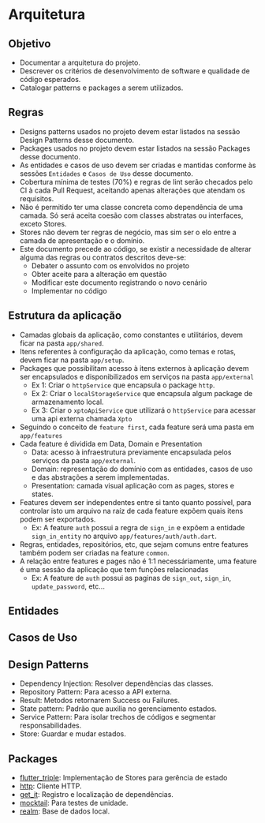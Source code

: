 # Arquitetura

## Objetivo

- Documentar a arquitetura do projeto.
- Descrever os critérios de desenvolvimento de software e qualidade de código esperados.
- Catalogar patterns e packages a serem utilizados.

## Regras 

- Designs patterns usados no projeto devem estar listados na sessão Design Patterns desse documento.
- Packages usados no projeto devem estar listados na sessão Packages desse documento.
- As entidades e casos de uso devem ser criadas e mantidas conforme às sessões `Entidades` e `Casos de Uso` desse documento.
- Cobertura mínima de testes (70%) e regras de lint serão checados pelo CI à cada Pull Request, aceitando apenas alterações que atendam os requisitos.
- Não é permitido ter uma classe concreta como dependência de uma camada. Só será aceita coesão com classes abstratas ou interfaces, exceto Stores.
- Stores não devem ter regras de negócio, mas sim ser o elo entre a camada de apresentação e o domínio.
- Este documento precede ao código, se existir a necessidade de alterar alguma das regras ou contratos descritos deve-se:
  - Debater o assunto com os envolvidos no projeto
  - Obter aceite para a alteração em questão
  - Modificar este documento registrando o novo cenário
  - Implementar no código

## Estrutura da aplicação

- Camadas globais da aplicação, como constantes e utilitários, devem ficar na pasta `app/shared`.
- Itens referentes à configuração da aplicação, como temas e rotas, devem ficar na pasta `app/setup`.
- Packages que possibilitam acesso à itens externos à aplicação devem ser encapsulados e disponibilizados em serviços na pasta `app/external`
  - Ex 1: Criar o `httpService` que encapsula o package `http`.
  - Ex 2: Criar o `localStorageService` que encapsula algum package de armazenamento local.
  - Ex 3: Criar o `xptoApiService` que utilizará o `httpService` para acessar uma api externa chamada `Xpto`
- Seguindo o conceito de `feature first`, cada feature será uma pasta em `app/features`
- Cada feature é dividida em Data, Domain e Presentation
  - Data: acesso à infraestrutura previamente encapsulada pelos serviços da pasta `app/external`.
  - Domain: representação do domínio com as entidades, casos de uso e das abstrações a serem implementadas.
  - Presentation: camada visual aplicação com as pages, stores e states.
- Features devem ser independentes entre si tanto quanto possível, para controlar isto um arquivo na raíz de cada feature expõem quais itens podem ser exportados.
  - Ex: A feature `auth` possui a regra de `sign_in` e expõem a entidade `sign_in_entity` no arquivo `app/features/auth/auth.dart`.
- Regras, entidades, repositórios, etc, que sejam comuns entre features também podem ser criadas na feature `common`.
- A relação entre features e pages não é 1:1 necessáriamente, uma feature é uma sessão da aplicação que tem funções relacionadas
  - Ex: A feature de `auth` possui as paginas de `sign_out`, `sign_in`, `update_password`, etc...


## Entidades



## Casos de Uso



## Design Patterns

- Dependency Injection: Resolver dependências das classes.
- Repository Pattern: Para acesso a API externa.
- Result: Metodos retornarem Success ou Failures.
- State pattern: Padrão que auxilia no gerenciamento estados.
- Service Pattern: Para isolar trechos de códigos e segmentar responsabilidades.
- Store: Guardar e mudar estados.


## Packages

- [flutter_triple](https://pub.dev/packages/flutter_triple): Implementação de Stores para gerência de estado
- [http](https://pub.dev/packages/http): Cliente HTTP.
- [get_it](https://pub.dev/packages/get_it): Registro e localização de dependências.
- [mocktail](https://pub.dev/packages/mocktail): Para testes de unidade.
- [realm](https://pub.dev/packages/realm): Base de dados local.
